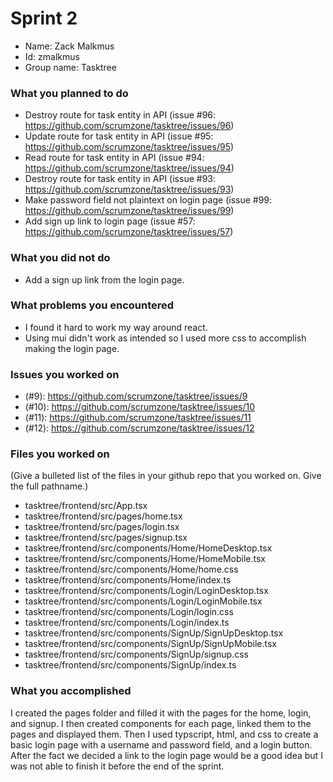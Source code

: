 # Sprint 2
* Name: Zack Malkmus
* Id: zmalkmus
* Group name: Tasktree

### What you planned to do
* Destroy route for task entity in API (issue #96: https://github.com/scrumzone/tasktree/issues/96)
* Update route for task entity in API (issue #95: https://github.com/scrumzone/tasktree/issues/95)
* Read route for task entity in API (issue #94: https://github.com/scrumzone/tasktree/issues/94)
* Destroy route for task entity in API (issue #93: https://github.com/scrumzone/tasktree/issues/93)
* Make password field not plaintext on login page (issue #99: https://github.com/scrumzone/tasktree/issues/99)
* Add sign up link to login page (issue #57: https://github.com/scrumzone/tasktree/issues/57)

### What you did not do
* Add a sign up link from the login page.

### What problems you encountered
* I found it hard to work my way around react.
* Using mui didn't work as intended so I used more css to accomplish making the login page.

### Issues you worked on
* (#9): https://github.com/scrumzone/tasktree/issues/9
* (#10): https://github.com/scrumzone/tasktree/issues/10
* (#11): https://github.com/scrumzone/tasktree/issues/11
* (#12): https://github.com/scrumzone/tasktree/issues/12

### Files you worked on
(Give a bulleted list of the files in your github repo that you worked on. Give the full pathname.)
* tasktree/frontend/src/App.tsx 
* tasktree/frontend/src/pages/home.tsx
* tasktree/frontend/src/pages/login.tsx
* tasktree/frontend/src/pages/signup.tsx
* tasktree/frontend/src/components/Home/HomeDesktop.tsx
* tasktree/frontend/src/components/Home/HomeMobile.tsx
* tasktree/frontend/src/components/Home/home.css
* tasktree/frontend/src/components/Home/index.ts
* tasktree/frontend/src/components/Login/LoginDesktop.tsx
* tasktree/frontend/src/components/Login/LoginMobile.tsx
* tasktree/frontend/src/components/Login/login.css
* tasktree/frontend/src/components/Login/index.ts
* tasktree/frontend/src/components/SignUp/SignUpDesktop.tsx
* tasktree/frontend/src/components/SignUp/SignUpMobile.tsx
* tasktree/frontend/src/components/SignUp/signup.css
* tasktree/frontend/src/components/SignUp/index.ts

### What you accomplished
I created the pages folder and filled it with the pages for the home, login, and signup.
I then created components for each page, linked them to the pages and displayed them.
Then I used typscript, html, and css to create a basic login page with a username and password field, and a login button.
After the fact we decided a link to the login page would be a good idea but I was not able to finish it before the 
end of the sprint. 
